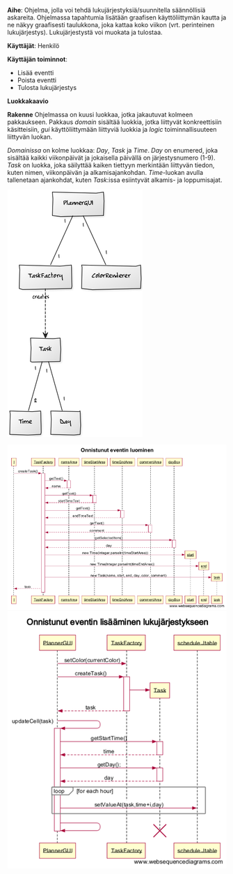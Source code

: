 ﻿**Aihe**: Ohjelma, jolla voi tehdä lukujärjestyksiä/suunnitella säännöllisiä askareita. Ohjelmassa tapahtumia lisätään graafisen käyttöliittymän kautta ja ne näkyy graafisesti taulukkona, joka kattaa koko viikon (vrt. perinteinen lukujärjestys). Lukujärjestystä voi muokata ja tulostaa.

**Käyttäjät**: Henkilö

**Käyttäjän toiminnot**: 
* Lisää eventti
* Poista eventti
* Tulosta lukujärjestys

**Luokkakaavio**

**Rakenne**
Ohjelmassa on kuusi luokkaa, jotka jakautuvat kolmeen pakkaukseen. Pakkaus *domain* sisältää luokkia, jotka liittyvät konkreettisiin käsitteisiin, *gui* käyttöliittymään liittyviä luokkia ja *logic* toiminnallisuuteen liittyvän luokan.

*Domainissa* on kolme luokkaa: *Day*, *Task* ja *Time*. *Day* on enumered, joka sisältää kaikki viikonpäivät ja jokaisella päivällä on järjestysnumero (1-9). *Task* on luokka, joka  säilyttää kaiken tiettyyn merkintään liittyvän tiedon, kuten nimen, viikonpäivän ja alkamisajankohdan. *Time*-luokan avulla tallenetaan ajankohdat, kuten *Task*:issa esiintyvät alkamis- ja loppumisajat.


![Luokkakaavio](/dokumentaatio/luokkakaavio_18.02.png)

![Onnistunut eventin luominen](/dokumentaatio/Onnistunut_eventin_luominen_2.png)
![Onnistunut eventin lisääminen lukujärjestykseen](/dokumentaatio/Onnistunut_eventin_lisääminen_lukujärjestykseen.png)

